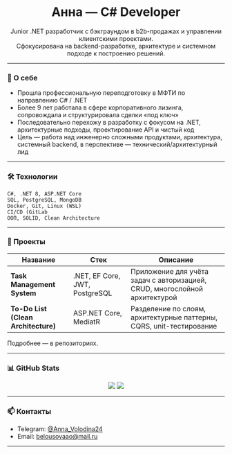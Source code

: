 <h1 align="center">Анна — C# Developer</h1>

<p align="center">
  Junior .NET разработчик с бэкграундом в b2b-продажах и управлении клиентскими проектами.<br>
  Сфокусирована на backend-разработке, архитектуре и системном подходе к построению решений.
</p>

---

### 📌 О себе

- Прошла профессиональную переподготовку в МФТИ по направлению C# / .NET
- Более 9 лет работала в сфере корпоративного лизинга, сопровождала и структурировала сделки «под ключ»
- Последовательно перехожу в разработку с фокусом на .NET, архитектурные подходы, проектирование API и чистый код
- Цель — работа над инженерно сложными продуктами, архитектура, системный backend, в перспективе — технический/архитектурный лид

---

### 🛠 Технологии

```
C#, .NET 8, ASP.NET Core  
SQL, PostgreSQL, MongoDB  
Docker, Git, Linux (WSL)  
CI/CD (GitLab  
ООП, SOLID, Clean Architecture
```

---

### 📂 Проекты

| Название | Стек | Описание |
|----------|------|----------|
| **Task Management System** | .NET, EF Core, JWT, PostgreSQL | Приложение для учёта задач с авторизацией, CRUD, многослойной архитектурой |
| **To-Do List (Clean Architecture)** | ASP.NET Core, MediatR | Разделение по слоям, архитектурные паттерны, CQRS, unit-тестирование |

Подробнее — в репозиториях.

---

### 📊 GitHub Stats

<div align="center">
  <img src="https://github-readme-stats.vercel.app/api?username=Belousovaao&show_icons=true&hide_title=true&hide=contribs&theme=graywhite" />
  <img src="https://github-readme-stats.vercel.app/api/top-langs/?username=Belousovaao&layout=compact&theme=graywhite" />
</div>

---

### 📫 Контакты

- Telegram: [@Anna_Volodina24](https://t.me/Anna_Volodina24)
- Email: belousovaao@mail.ru

---
